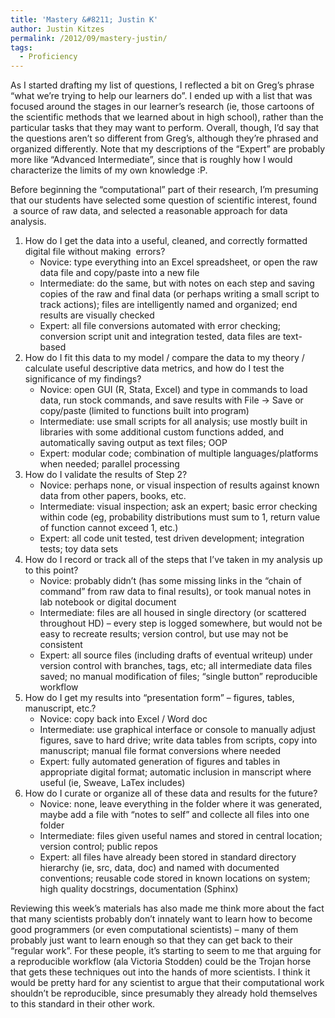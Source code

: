 ```yaml
---
title: 'Mastery &#8211; Justin K'
author: Justin Kitzes
permalink: /2012/09/mastery-justin/
tags:
  - Proficiency
---
```

As I started drafting my list of questions, I reflected a bit on Greg&#8217;s phrase &#8220;what we’re trying to help our learners do&#8221;. I ended up with a list that was focused around the stages in our learner&#8217;s research (ie, those cartoons of the scientific methods that we learned about in high school), rather than the particular tasks that they may want to perform. Overall, though, I&#8217;d say that the questions aren&#8217;t so different from Greg&#8217;s, although they&#8217;re phrased and organized differently. Note that my descriptions of the &#8220;Expert&#8221; are probably more like &#8220;Advanced Intermediate&#8221;, since that is roughly how I would characterize the limits of my own knowledge :P.

Before beginning the &#8220;computational&#8221; part of their research, I&#8217;m presuming that our students have selected some question of scientific interest, found  a source of raw data, and selected a reasonable approach for data analysis.

1.  How do I get the data into a useful, cleaned, and correctly formatted digital file without making  errors? 
    *   Novice: type everything into an Excel spreadsheet, or open the raw data file and copy/paste into a new file
    *   Intermediate: do the same, but with notes on each step and saving copies of the raw and final data (or perhaps writing a small script to track actions); files are intelligently named and organized; end results are visually checked
    *   Expert: all file conversions automated with error checking; conversion script unit and integration tested, data files are text-based
2.  How do I fit this data to my model / compare the data to my theory / calculate useful descriptive data metrics, and how do I test the significance of my findings? 
    *   Novice: open GUI (R, Stata, Excel) and type in commands to load data, run stock commands, and save results with File -> Save or copy/paste (limited to functions built into program)
    *   Intermediate: use small scripts for all analysis; use mostly built in libraries with some additional custom functions added, and automatically saving output as text files; OOP
    *   Expert: modular code; combination of multiple languages/platforms when needed; parallel processing
3.  How do I validate the results of Step 2? 
    *   Novice: perhaps none, or visual inspection of results against known data from other papers, books, etc.
    *   Intermediate: visual inspection; ask an expert; basic error checking within code (eg, probability distributions must sum to 1, return value of function cannot exceed 1, etc.)
    *   Expert: all code unit tested, test driven development; integration tests; toy data sets
4.  How do I record or track all of the steps that I&#8217;ve taken in my analysis up to this point? 
    *   Novice: probably didn&#8217;t (has some missing links in the &#8220;chain of command&#8221; from raw data to final results), or took manual notes in lab notebook or digital document
    *   Intermediate: files are all housed in single directory (or scattered throughout HD) &#8211; every step is logged somewhere, but would not be easy to recreate results; version control, but use may not be consistent
    *   Expert: all source files (including drafts of eventual writeup) under version control with branches, tags, etc; all intermediate data files saved; no manual modification of files; &#8220;single button&#8221; reproducible workflow
5.  How do I get my results into &#8220;presentation form&#8221; &#8211; figures, tables, manuscript, etc.? 
    *   Novice: copy back into Excel / Word doc
    *   Intermediate: use graphical interface or console to manually adjust figures, save to hard drive; write data tables from scripts, copy into manuscript; manual file format conversions where needed
    *   Expert: fully automated generation of figures and tables in appropriate digital format; automatic inclusion in manscript where useful (ie, Sweave, LaTex includes)
6.  How do I curate or organize all of these data and results for the future? 
    *   Novice: none, leave everything in the folder where it was generated, maybe add a file with &#8220;notes to self&#8221; and collecte all files into one folder
    *   Intermediate: files given useful names and stored in central location; version control; public repos
    *   Expert: all files have already been stored in standard directory hierarchy (ie, src, data, doc) and named with documented conventions; reusable code stored in known locations on system; high quality docstrings, documentation (Sphinx)

Reviewing this week&#8217;s materials has also made me think more about the fact that many scientists probably don&#8217;t innately want to learn how to become good programmers (or even computational scientists) &#8211; many of them probably just want to learn enough so that they can get back to their &#8220;regular work&#8221;. For these people, it&#8217;s starting to seem to me that arguing for a reproducible workflow (ala Victoria Stodden) could be the Trojan horse that gets these techniques out into the hands of more scientists. I think it would be pretty hard for any scientist to argue that their computational work shouldn&#8217;t be reproducible, since presumably they already hold themselves to this standard in their other work.
